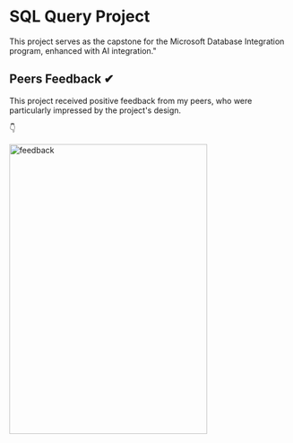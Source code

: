 # SQL Query Project
This project serves as the capstone for the Microsoft Database Integration program, enhanced with AI integration."

## Peers Feedback ✔
This project received positive feedback from my peers, who were particularly impressed by the project's design.

👇

<img width="353" height="517" alt="feedback" src="https://github.com/user-attachments/assets/21f3880c-a975-49eb-a15f-3cd91c6d4eef" />
